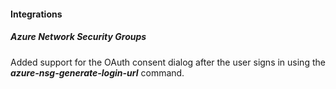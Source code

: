 
#### Integrations

##### Azure Network Security Groups

Added support for the OAuth consent dialog after the user signs in using the ***azure-nsg-generate-login-url*** command.
